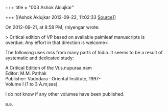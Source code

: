 +++
title = "003 Ashok Aklujkar"

+++
[[Ashok Aklujkar	2012-09-22, 11:02:33 [Source](https://groups.google.com/g/bvparishat/c/yltH3uhK4No)]]



  
On 2012-09-21, at 8:58 PM, rniyengar wrote:  
  
\> Critical edition of VP based on available palmleaf manuscripts is  
overdue. Any effort in that direction is welcome\<  
  

The following uses mss from many parts of India. It seems to be a result of systematic and dedicated study:  
  
A Critical Edition of the Vi.s.nupuraa.nam  
Editor: M.M. Pathak  
Publisher: Vadodara : Oriental Institute, 1997-  
Volume I (1 to 3 A.m;sas)  
  
I do not know if any other volumes have been published.  
  
a.a.  
  

